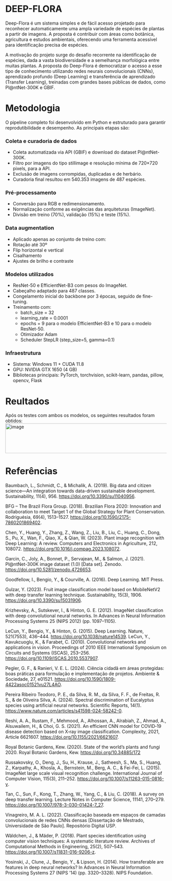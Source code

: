 # DEEP-FLORA

Deep-Flora é um sistema simples e de fácil acesso projetado para reconhecer automaticamente uma ampla variedade de espécies de plantas a partir de imagens. A proposta é contribuir com áreas como botânica, agricultura e estudos ambientais, oferecendo uma ferramenta acessível para identificação precisa de espécies.

A motivação do projeto surge do desafio recorrente na identificação de espécies, dada a vasta biodiversidade e a semelhança morfológica entre muitas plantas. A proposta do Deep-Flora é democratizar o acesso a esse tipo de conhecimento utilizando redes neurais convolucionais (CNNs), aprendizado profundo (Deep Learning) e transferência de aprendizado (Transfer Learning), treinadas com grandes bases públicas de dados, como Pl@ntNet-300K e GBIF.

# Metodologia
O pipeline completo foi desenvolvido em Python e estruturado para garantir reprodutibilidade e desempenho. As principais etapas são:

### Coleta e curadoria de dados
- Coleta automatizada via API (GBIF) e download do dataset Pl@ntNet-300K.
- Filtro por imagens do tipo stillimage e resolução mínima de 720×720 pixels, para a API.
- Exclusão de imagens corrompidas, duplicadas e de herbário.
- Curadoria final resultou em 540.353 imagens de 487 espécies.

### Pré-processamento
- Conversão para RGB e redimensionamento.
- Normalização conforme as exigências das arquiteturas (ImageNet).
- Divisão em treino (70%), validação (15%) e teste (15%).

### Data augmentation
- Aplicado apenas ao conjunto de treino com:
- Rotação até 30º
- Flip horizontal e vertical
- Cisalhamento
- Ajustes de brilho e contraste

### Modelos utilizados
- ResNet-50 e EfficientNet-B3 com pesos do ImageNet.
- Cabeçalho adaptado para 487 classes.
- Congelamento inicial do backbone por 3 épocas, seguido de fine-tuning.
- Treinamento com:
  - batch_size = 32
  - learning_rate = 0.0001
  - epochs = 9 para o modelo EfficientNet-B3 e 10 para o modelo ResNet-50.
  - Otimizador Adam
  - Scheduler StepLR (step_size=5, gamma=0.1)

### Infraestrutura
- Sistema: Windows 11 + CUDA 11.8
- GPU: NVIDIA GTX 1650 (4 GB)
- Bibliotecas principais: PyTorch, torchvision, scikit-learn, pandas, pillow, opencv, Flask

# Reultados 
Após os testes com ambos os modelos, os seguintes resultados foram obtidos:
  <img width="736" height="93" alt="image" src="https://github.com/user-attachments/assets/c4d3976f-5cc8-433f-b03d-f19f21660fad" />

# Referências
Baumbach, L., Schmidt, C., & Michalik, A. (2019). Big data and citizen science—An integration towards data-driven sustainable development. Sustainability, 11(4), 956. https://doi.org/10.3390/su11040956.

BFG – The Brazil Flora Group. (2018). Brazilian Flora 2020: Innovation and collaboration to meet Target 1 of the Global Strategy for Plant Conservation. Rodriguésia, 69(4), 1513–1527. https://doi.org/10.1590/2175-7860201869402.

Chen, Y., Huang, Y., Zhang, Z., Wang, Z., Liu, B., Liu, C., Huang, C., Dong, S., Pu, X., Wan, F., Qiao, X., & Qian, W. (2023). Plant image recognition with Deep Learning: A review. Computers and Electronics in Agriculture, 212, 108072. https://doi.org/10.1016/j.compag.2023.108072.

Garcin, C., Joly, A., Bonnet, P., Servajean, M., & Salmon, J. (2021). Pl@ntNet-300K image dataset (1.0) [Data set]. Zenodo. https://doi.org/10.5281/zenodo.4726653.

Goodfellow, I., Bengio, Y., & Courville, A. (2016). Deep Learning. MIT Press.

Gulzar, Y. (2023). Fruit image classification model based on MobileNetV2 with deep transfer learning technique. Sustainability, 15(3), 1906. https://doi.org/10.3390/su15031906.

Krizhevsky, A., Sutskever, I., & Hinton, G. E. (2012). ImageNet classification with deep convolutional neural networks. In Advances in Neural Information Processing Systems 25 (NIPS 2012) (pp. 1097–1105).

LeCun, Y., Bengio, Y., & Hinton, G. (2015). Deep Learning. Nature, 521(7553), 436–444. https://doi.org/10.1038/nature14539.
LeCun, Y., Kavukcuoglu, K., & Farabet, C. (2010). Convolutional networks and applications in vision. Proceedings of 2010 IEEE International Symposium on Circuits and Systems (ISCAS), 253–256. https://doi.org/10.1109/ISCAS.2010.5537907.

Pegler, G. F., & Ranieri, V. E. L. (2024). Ciência cidadã em áreas protegidas: boas práticas para formulação e implementação de projetos. Ambiente & Sociedade, 27, e01521. https://doi.org/10.1590/1809-4422asoc01521vu27L4AO. 

Pereira Ribeiro Teodoro, P. E., da Silva, R. M., da Silva, F. F., de Freitas, R. S., & de Oliveira Silva, A. (2024). Spectral discrimination of Eucalyptus species using artificial neural networks. Scientific Reports, 14(1). https://www.nature.com/articles/s41598-024-58242-0.

Reshi, A. A., Rustam, F., Mehmood, A., Alhossan, A., Alrabiah, Z., Ahmad, A., Alsuwailem, H., & Choi, G. S. (2021). An efficient CNN model for COVID‐19 disease detection based on X‐ray image classification. Complexity, 2021, Article 6621607. https://doi.org/10.1155/2021/6621607.

Royal Botanic Gardens, Kew. (2020). State of the world’s plants and fungi 2020. Royal Botanic Gardens, Kew. https://doi.org/10.34885/172

Russakovsky, O., Deng, J., Su, H., Krause, J., Satheesh, S., Ma, S., Huang, Z., Karpathy, A., Khosla, A., Bernstein, M., Berg, A. C., & Fei-Fei, L. (2015). ImageNet large scale visual recognition challenge. International Journal of Computer Vision, 115(3), 211–252. https://doi.org/10.1007/s11263-015-0816-y.

Tan, C., Sun, F., Kong, T., Zhang, W., Yang, C., & Liu, C. (2018). A survey on deep transfer learning. Lecture Notes in Computer Science, 11141, 270–279. https://doi.org/10.1007/978-3-030-01424-7_27.

Vinagreiro, M. A. L. (2022). Classificação baseada em espaços de camadas convolucionais de redes CNNs densas [Dissertação de Mestrado, Universidade de São Paulo]. Repositório Digital USP.

Wäldchen, J., & Mäder, P. (2018). Plant species identification using computer vision techniques: A systematic literature review. Archives of Computational Methods in Engineering, 25(2), 507–543. https://doi.org/10.1007/s11831-016-9206-z.

Yosinski, J., Clune, J., Bengio, Y., & Lipson, H. (2014). How transferable are features in deep neural networks? In Advances in Neural Information Processing Systems 27 (NIPS ’14) (pp. 3320–3328). NIPS Foundation.

